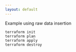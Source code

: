 ```yaml
---
layout: default
---
```


Example using raw data insertion

    terraform init
    terraform plan
    terraform apply
    terraform destroy

